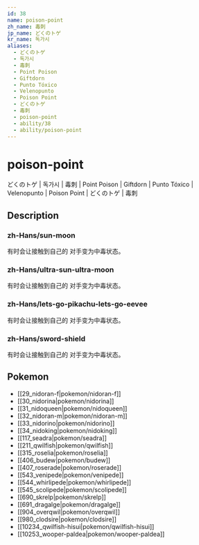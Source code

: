 ```yaml
---
id: 38
name: poison-point
zh_name: 毒刺
jp_name: どくのトゲ
kr_name: 독가시
aliases:
  - どくのトゲ
  - 독가시
  - 毒刺
  - Point Poison
  - Giftdorn
  - Punto Tóxico
  - Velenopunto
  - Poison Point
  - どくのトゲ
  - 毒刺
  - poison-point
  - ability/38
  - ability/poison-point
---
```

# poison-point

どくのトゲ | 독가시 | 毒刺 | Point Poison | Giftdorn | Punto Tóxico | Velenopunto | Poison Point | どくのトゲ | 毒刺

## Description

### zh-Hans/sun-moon

有时会让接触到自己的
对手变为中毒状态。

### zh-Hans/ultra-sun-ultra-moon

有时会让接触到自己的
对手变为中毒状态。

### zh-Hans/lets-go-pikachu-lets-go-eevee

有时会让接触到自己的
对手变为中毒状态。

### zh-Hans/sword-shield

有时会让接触到自己的
对手变为中毒状态。

## Pokemon

- [[29_nidoran-f|pokemon/nidoran-f]]
- [[30_nidorina|pokemon/nidorina]]
- [[31_nidoqueen|pokemon/nidoqueen]]
- [[32_nidoran-m|pokemon/nidoran-m]]
- [[33_nidorino|pokemon/nidorino]]
- [[34_nidoking|pokemon/nidoking]]
- [[117_seadra|pokemon/seadra]]
- [[211_qwilfish|pokemon/qwilfish]]
- [[315_roselia|pokemon/roselia]]
- [[406_budew|pokemon/budew]]
- [[407_roserade|pokemon/roserade]]
- [[543_venipede|pokemon/venipede]]
- [[544_whirlipede|pokemon/whirlipede]]
- [[545_scolipede|pokemon/scolipede]]
- [[690_skrelp|pokemon/skrelp]]
- [[691_dragalge|pokemon/dragalge]]
- [[904_overqwil|pokemon/overqwil]]
- [[980_clodsire|pokemon/clodsire]]
- [[10234_qwilfish-hisui|pokemon/qwilfish-hisui]]
- [[10253_wooper-paldea|pokemon/wooper-paldea]]

